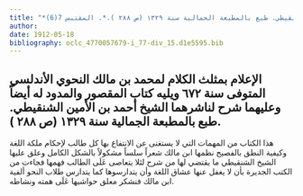 ```yaml
---
title: "*مطبوعات ومخطوطات : الإعلام بمثلث الكلام لمحمد بن مالك النحوي الأندلسي المتوفى سنة ٦٧٢ ويليه كتاب المقصور والمدود له أيضاً وعليهما شرح لناشرهما الشيخ أحمد بن الأمين الشنقيطي. طبع بالمطبعة الجمالية سنة ١٣٢٩ (ص ٢٨٨ ).*. المقتبس 7(6)"
author: 
date: 1912-05-18
bibliography: oclc_4770057679-i_77-div_15.d1e5595.bib
---
```




##  الإعلام بمثلث الكلام   لمحمد بن مالك النحوي الأندلسي المتوفى سنة  ٦٧٢  ويليه كتاب المقصور والمدود له أيضاً وعليهما شرح لناشرهما الشيخ أحمد بن الأمين الشنقيطي.   طبع بالمطبعة الجمالية سنة  ١٣٢٩  (ص  ٢٨٨  ). 


 هذا الكتاب من المهمات التي لا يستغنى عن الانتفاع بها كل طالب لإحكام ملكة اللغة وكيفية النطق بالفصيح نظمها ابن مالك شعراً سلساً مشكولاً بالشكل الكامل وعلق عليها الشيخ الشنقيطي ما يقتضي لها من شرح لئلا يتعاصى عَلَى الطالب فهمها فجاءت من الكتب الجديرة بأن لا يغفل عنها عشاق اللغة وأن يتدارسوها كما يتدارس طلاب النحو ألفية ابن مالك فنشكر معلق حواشيها عَلَى همته ونشاطه. 
